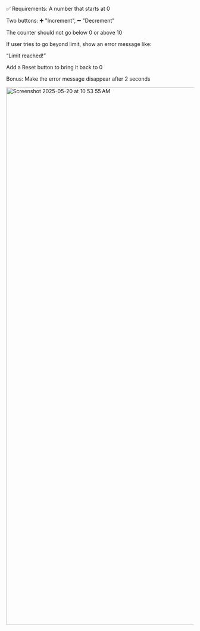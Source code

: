 ✅ Requirements:
A number that starts at 0

Two buttons: ➕ "Increment", ➖ "Decrement"

The counter should not go below 0 or above 10

If user tries to go beyond limit, show an error message like:

“Limit reached!”

Add a Reset button to bring it back to 0

Bonus: Make the error message disappear after 2 seconds

<img width="1440" alt="Screenshot 2025-05-20 at 10 53 55 AM" src="https://github.com/user-attachments/assets/839c6473-716b-4c97-a82d-3724f0781248" />
